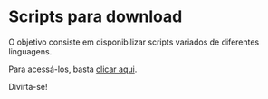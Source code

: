 Scripts para download
=====================

O objetivo consiste em disponibilizar scripts variados de diferentes linguagens.

Para acessá-los, basta [clicar aqui](https://github.com/jgmsantos/Scripts).

Divirta-se!